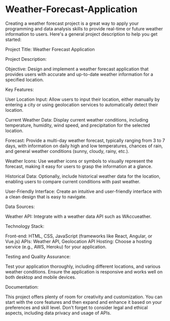 # Weather-Forecast-Application


Creating a weather forecast project is a great way to apply your programming and data analysis skills to provide real-time or future weather information to users. Here's a general project description to help you get started:

Project Title: Weather Forecast Application

Project Description:

Objective:
Design and implement a weather forecast application that provides users with accurate and up-to-date weather information for a specified location.

Key Features:

User Location Input: Allow users to input their location, either manually by entering a city or using geolocation services to automatically detect their location.

Current Weather Data: Display current weather conditions, including temperature, humidity, wind speed, and precipitation for the selected location.

Forecast: Provide a multi-day weather forecast, typically ranging from 3 to 7 days, with information on daily high and low temperatures, chances of rain, and general weather conditions (sunny, cloudy, rainy, etc.).

Weather Icons: Use weather icons or symbols to visually represent the forecast, making it easy for users to grasp the information at a glance.

Historical Data: Optionally, include historical weather data for the location, enabling users to compare current conditions with past weather.

User-Friendly Interface: Create an intuitive and user-friendly interface with a clean design that is easy to navigate.

Data Sources:

Weather API: Integrate with a weather data API such as WAccueather.


Technology Stack:

Front-end: HTML, CSS, JavaScript (frameworks like React, Angular, or Vue.js)
APIs: Weather API, Geolocation API
Hosting: Choose a hosting service (e.g., AWS, Heroku) for your application.


Testing and Quality Assurance:

Test your application thoroughly, including different locations, and various weather conditions.
Ensure the application is responsive and works well on both desktop and mobile devices.

Documentation:


This project offers plenty of room for creativity and customization. You can start with the core features and then expand and enhance it based on your preferences and skill level. Don't forget to consider legal and ethical aspects, including data privacy and usage of APIs.
